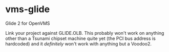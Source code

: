 # vms-glide
Glide 2 for OpenVMS

Link your project against GLIDE.OLB. This probably won't work on anything other than a Tsunami 
chipset machine quite yet (the PCI bus address is hardcoded) and it *definitely* won't work with
anything but a Voodoo2.
